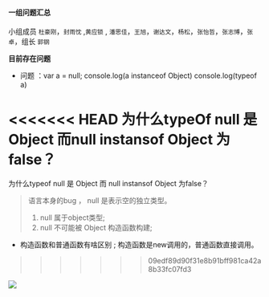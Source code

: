 #### 一组问题汇总 

小组成员 `杜豪刚`，`封雨忱` ,`黄应锁` , `潘思佳`，`王旭`，`谢达文`，`杨松`，`张怡哲`，`张志博`，`张卓`，组长 `郭钢`

**目前存在问题**

* 问题 ：var a = null;
  console.log(a instanceof Object)
  console.log(typeof a)

<<<<<<< HEAD
  为什么typeOf null 是Object  而null instansof  Object 为false？
=======
  为什么typeof null 是 Object  而 null instansof  Object 为false？

> 语言本身的bug ， null 是表示空的独立类型。  
> 1. null 属于object类型;
> 2. null 不可能被 Object 构造函数构建;

* 构造函数和普通函数有啥区别 ; 构造函数是new调用的，普通函数直接调用。
>>>>>>> 09edf89d90f31e8b91bff981ca42a8b33fc07fd3

  ![](https://upload-images.jianshu.io/upload_images/18300474-e809b1b293e29163.png?imageMogr2/auto-orient/strip%7CimageView2/2/w/1240)